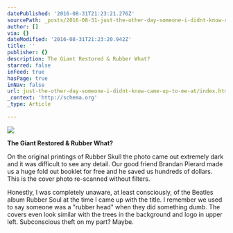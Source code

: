 ```yaml
---
datePublished: '2016-08-31T21:23:21.276Z'
sourcePath: _posts/2016-08-31-just-the-other-day-someone-i-didnt-know-came-up-to-me-at.md
author: []
via: {}
dateModified: '2016-08-31T21:23:20.942Z'
title: ''
publisher: {}
description: The Giant Restored & Rubber What?
starred: false
inFeed: true
hasPage: true
inNav: false
url: just-the-other-day-someone-i-didnt-know-came-up-to-me-at/index.html
_context: 'http://schema.org'
_type: Article

---
```

![](https://the-grid-user-content.s3-us-west-2.amazonaws.com/aa53ef99-0820-4bde-a154-9e328c70ad6c.jpg)

**The Giant Restored & Rubber What?**

On the original printings of Rubber Skull the photo came out extremely dark and it was difficult to see any detail. Our good friend Brandan Pierard made us a huge fold out booklet for free and he saved us hundreds of dollars. This is the cover photo re-scanned without filters. 

Honestly, I was completely unaware, at least consciously, of the Beatles album Rubber Soul at the time I came up with the title. I remember we used to say someone was a "rubber head" when they did something dumb. The covers even look similar with the trees in the background and logo in upper left. Subconscious theft on my part? Maybe.
